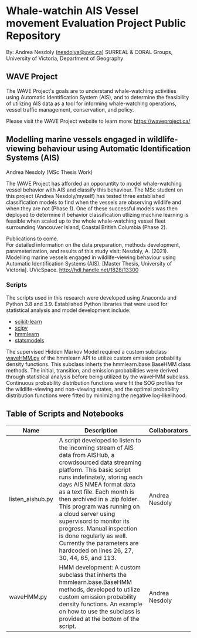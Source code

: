 # Whale-watchin AIS Vessel movement Evaluation Project Public Repository
By: Andrea Nesdoly (nesdolya@uvic.ca)
SURREAL & CORAL Groups, University of Victoria, Department of Geography

## WAVE Project
The WAVE Project's goals are to understand whale-watching activities using Automatic Identification System (AIS), and to determine the feasibility of utilizing AIS data as a tool for informing whale-watching operations, vessel traffic management, conservation, and policy.

Please visit the WAVE Project website to learn more: https://waveproject.ca/

## Modelling marine vessels engaged in wildlife-viewing behaviour using Automatic Identification Systems (AIS)
Andrea Nesdoly (MSc Thesis Work)

The WAVE Project has afforded an opporuntity to model whale-watching vessel behavior with AIS and classify this behaviour. The MSc student on this project (Andrea Nesdoly/myself) has tested three established classification models to find when the vessels are observing wildlife and when they are not (Phase 1). One of these successful models was then deployed to determine if behavior classification utlizing machine learning is feasible when scaled up to the whole whale-watching vessel fleet surrounding Vancouver Island, Coastal British Columbia (Phase 2).

Publications to come.  
For detailed information on the data preparation, methods development, parameterization, and results of this study visit: Nesdoly, A. (2021). Modelling marine vessels engaged in wildlife-viewing behaviour using Automatic Identification Systems (AIS). [Master Thesis, University of Victoria]. UVicSpace. http://hdl.handle.net/1828/13300

### Scripts
The scripts used in this research were developed using Anaconda and Python 3.8 and 3.9. Established Python libraries that were used for statistical analysis and model development include:
- [scikit-learn](https://scikit-learn.org/stable/)
- [scipy](https://scipy.org/)
- [hmmlearn](https://hmmlearn.readthedocs.io/en/latest/)
- [statsmodels](https://www.statsmodels.org/stable/index.html) 

The supervised Hidden Markov Model required a custom subclass [waveHMM.py](https://github.com/nesdolya/WAVE_public/blob/master/waveHMM.py) of the hmmlearn API to utilize custom emission probability density functions. This subclass inherts the hmmlearn.base.BaseHMM class methods. The initial, transition, and emission probabilities were derived through statistical analysis before being utilized by the waveHMM subclass. Continuous probability distribution functions were fit the SOG profiles for the wildlife-viewing and non-viewing states, and the optimal probability distribution functions were fitted by minimizing the negative log-likelihood.

## Table of Scripts and Notebooks
|Name|Description|Collaborators|
|----|-----------|-------------|
|listen_aishub.py| A script developed to listen to the incoming stream of AIS data from AISHub, a crowdsourced data streaming platform. This basic script runs indefinately, storing each days AIS NMEA format data as a text file. Each month is then archived in a .zip folder. This program was running on a cloud server using supervisord to monitor its progress. Manual inspection is done regularly as well. Currently the parameters are hardcoded on lines 26, 27, 30, 44, 65, and 113.| Andrea Nesdoly |
|waveHMM.py| HMM development: A custom subclass that inherts the hmmlearn.base.BaseHMM methods, developed to utilize custom emission probability density functions. An example on how to use the subclass is provided at the bottom of the script.| Andrea Nesdoly |
